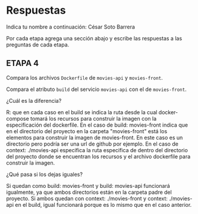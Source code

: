 # Respuestas

Indica tu nombre a continuación: César Soto Barrera

Por cada etapa agrega una sección abajo y escribe las respuestas a las preguntas de cada etapa.

## ETAPA 4

Compara los archivos `Dockerfile` de `movies-api` y `movies-front`. 

Compara el atributo `build` del servicio `movies-api` con el de `movies-front`. 

¿Cuál es la diferencia? 

R: que en cada caso en el build se indica la ruta desde la cual docker-compose tomará los recursos para construir la imagen con la especificación del dockerfile. 
En el caso de build: movies-front indica que en el directorio del proyecto en la carpeta "movies-front" está los elementos para construir la imagen de movies-front. En este caso es un directorio pero podría ser una url de github por ejemplo. 
En el caso de context: ./movies-api especifica la ruta especifica de dentro del directorio del proyecto donde se encuentran los recursos y el archivo dockerfile para construir la imagen. 

¿Qué pasa si los dejas iguales?

Si quedan como build: movies-front y build: movies-api funcionará igualmente, ya que ambos directorios están en la carpeta padre del proyecto. 
Si ambos quedan con context: ./movies-front y context: ./movies-api en el build, igual funcionará porque es lo mismo que en el caso anterior. 
